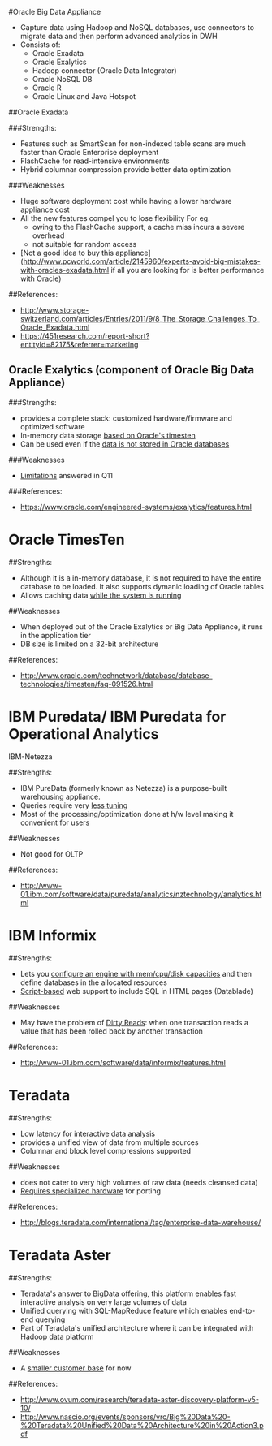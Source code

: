 #Oracle Big Data Appliance
- Capture data using Hadoop and NoSQL databases, use connectors to migrate data and then perform advanced analytics in DWH
- Consists of: 
	- Oracle Exadata 
	- Oracle Exalytics 
	- Hadoop connector (Oracle Data Integrator)
	- Oracle NoSQL DB
	- Oracle R
	- Oracle Linux and Java Hotspot 
	
##Oracle Exadata 

###Strengths:
- Features such as SmartScan for non-indexed table scans are much faster than Oracle Enterprise deployment
- FlashCache for read-intensive environments
- Hybrid columnar compression provide better data optimization

###Weaknesses
- Huge software deployment cost while having a lower hardware appliance cost
- All the new features compel you to lose flexibility For eg. 
	- owing to the FlashCache support, a cache miss incurs a severe overhead 
	- not suitable for random access 
- [Not a good idea to buy this appliance](http://www.pcworld.com/article/2145960/experts-avoid-big-mistakes-with-oracles-exadata.html if all you are looking for is better performance with Oracle)

##References:
- http://www.storage-switzerland.com/articles/Entries/2011/9/8_The_Storage_Challenges_To_Oracle_Exadata.html
- https://451research.com/report-short?entityId=82175&referrer=marketing


## Oracle Exalytics (component of Oracle Big Data Appliance)
###Strengths:
- provides a complete stack: customized hardware/firmware and optimized software 
- In-memory data storage [based on Oracle's timesten](http://www.informationweek.com/software/information-management/oracle-exalytics-is-it-a-must-have-for-bi/d/d-id/1106806?)
- Can be used even if the [data is not stored in Oracle databases](http://www.peakindicators.com/index.php/knowledge-base/111-exalytics-frequently-asked-questions-faq)

###Weaknesses
- [Limitations](http://www.peakindicators.com/index.php/knowledge-base/111-exalytics-frequently-asked-questions-faq) answered in Q11

###References:
- https://www.oracle.com/engineered-systems/exalytics/features.html

# Oracle TimesTen
##Strengths:
- Although it is a in-memory database, it is not required to have the entire database to be loaded. It also supports dymanic loading of Oracle tables
- Allows caching data [while the system is running](http://www.peakindicators.com/index.php/knowledge-base/111-exalytics-frequently-asked-questions-faq)

##Weaknesses
- When deployed out of the Oracle Exalytics or Big Data Appliance, it runs in the application tier
- DB size is limited on a 32-bit architecture

##References:
- http://www.oracle.com/technetwork/database/database-technologies/timesten/faq-091526.html


# IBM Puredata/ IBM Puredata for Operational Analytics 
IBM-Netezza

##Strengths:
- IBM PureData (formerly known as Netezza) is a purpose-built warehousing appliance. 
- Queries require very [less tuning](https://www.linkedin.com/groups/What-are-advantages-disadvantages-Netezza-3998584.S.257759716)
- Most of the processing/optimization done at h/w level making it convenient for users

##Weaknesses
- Not good for OLTP

##References:
- http://www-01.ibm.com/software/data/puredata/analytics/nztechnology/analytics.html

# IBM Informix 
##Strengths:
- Lets you [configure an engine with mem/cpu/disk capacities](http://www.experts-exchange.com/Database/Miscellaneous/Q_11310958.html) and then define databases in the allocated resources
- [Script-based](http://www.123helpme.com/view.asp?id=158444)  web support to include SQL in HTML pages (Datablade)

##Weaknesses
- May have the problem of [Dirty Reads](http://www.experts-exchange.com/Database/Miscellaneous/Q_11310958.html):  when one transaction reads a value that has been rolled back by another transaction

##References:
- http://www-01.ibm.com/software/data/informix/features.html


# Teradata
##Strengths:
- Low latency for interactive data analysis 
- provides a unified view of data from multiple sources 
- Columnar and block level compressions supported

##Weaknesses
- does not cater to very high volumes of raw data (needs cleansed data)
- [Requires specialized hardware](http://infogoal.com/datawarehousing/database.htm) for porting

##References:
- http://blogs.teradata.com/international/tag/enterprise-data-warehouse/


# Teradata Aster
##Strengths:
- Teradata's answer to BigData offering, this platform enables fast interactive analysis on very large volumes of data
- Unified querying with SQL-MapReduce feature which enables end-to-end querying 
- Part of Teradata's unified architecture where it can be integrated with Hadoop data platform

##Weaknesses
- A [smaller customer base](http://info.mapr.com/rs/mapr/images/The_Forrester_Wave_Big_Data_Hadoop_Q12014.pdf) for now

##References:
- http://www.ovum.com/research/teradata-aster-discovery-platform-v5-10/
- http://www.nascio.org/events/sponsors/vrc/Big%20Data%20-%20Teradata%20Unified%20Data%20Architecture%20in%20Action3.pdf


